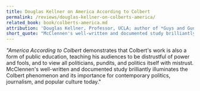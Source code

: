 ```yaml
---
title: Douglas Kellner on America According to Colbert
permalink: /reviews/douglas-kellner-on-colberts-america/
related_book: book/colberts-america.md
attribution: 'Douglas Kellner, Professor, UCLA; author of *Guys and Guns Amok* and *Media Spectacle and the Crisis of Democracy*'
short_quote: "McClennen's well-written and documented study brilliantly illuminates the Colbert phenomenon and its importance for contemporary politics, journalism, and popular culture today."
---
```

*"America According to Colbert* demonstrates that Colbert's work is also a form of public education, teaching his audiences to be distrustful of power and fools, and to view all politicians, pundits, and politics itself with mistrust. McClennen's well-written and documented study brilliantly illuminates the Colbert phenomenon and its importance for contemporary politics, journalism, and popular culture today."
